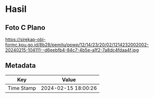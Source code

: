 # Hasil

## Foto C Plano

https://sirekap-obj-formc.kpu.go.id/8b28/pemilu/ppwp/12/14/23/20/02/1214232002002-20240215-104111--d6eebfb4-84c7-4b5e-a1f2-7a8dc4fdaa4f.jpg


## Metadata

| Key        | Value               |
| ---------- | ------------------- |
| Time Stamp | 2024-02-15 18:00:26 |



